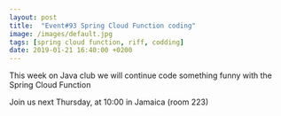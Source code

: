 ```yaml
---
layout: post
title:  "Event#93 Spring Cloud Function coding"
image: /images/default.jpg
tags: [spring cloud function, riff, codding]
date: 2019-01-21 16:40:00 +0200
---
```


This week on Java club we will continue code something funny with the Spring Cloud Function[]()

Join us next Thursday, at 10:00 in Jamaica (room 223)